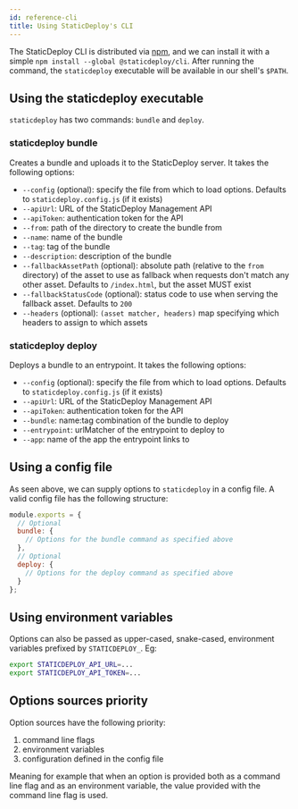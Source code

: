 ```yaml
---
id: reference-cli
title: Using StaticDeploy's CLI
---
```


The StaticDeploy CLI is distributed via [npm](https://npmjs.com), and we can
install it with a simple `npm install --global @staticdeploy/cli`. After running
the command, the `staticdeploy` executable will be available in our shell's
`$PATH`.

## Using the staticdeploy executable

`staticdeploy` has two commands: `bundle` and `deploy`.

### staticdeploy bundle

Creates a bundle and uploads it to the StaticDeploy server. It takes the
following options:

- `--config` (optional): specify the file from which to load options. Defaults
  to `staticdeploy.config.js` (if it exists)
- `--apiUrl`: URL of the StaticDeploy Management API
- `--apiToken`: authentication token for the API
- `--from`: path of the directory to create the bundle from
- `--name`: name of the bundle
- `--tag`: tag of the bundle
- `--description`: description of the bundle
- `--fallbackAssetPath` (optional): absolute path (relative to the `from`
  directory) of the asset to use as fallback when requests don't match any other
  asset. Defaults to `/index.html`, but the asset MUST exist
- `--fallbackStatusCode` (optional): status code to use when serving the
  fallback asset. Defaults to `200`
- `--headers` (optional): `(asset matcher, headers)` map specifying which
  headers to assign to which assets

### staticdeploy deploy

Deploys a bundle to an entrypoint. It takes the following options:

- `--config` (optional): specify the file from which to load options. Defaults
  to `staticdeploy.config.js` (if it exists)
- `--apiUrl`: URL of the StaticDeploy Management API
- `--apiToken`: authentication token for the API
- `--bundle`: name:tag combination of the bundle to deploy
- `--entrypoint`: urlMatcher of the entrypoint to deploy to
- `--app`: name of the app the entrypoint links to

## Using a config file

As seen above, we can supply options to `staticdeploy` in a config file. A valid
config file has the following structure:

```js
module.exports = {
  // Optional
  bundle: {
    // Options for the bundle command as specified above
  },
  // Optional
  deploy: {
    // Options for the deploy command as specified above
  }
};
```

## Using environment variables

Options can also be passed as upper-cased, snake-cased, environment variables
prefixed by `STATICDEPLOY_`. Eg:

```sh
export STATICDEPLOY_API_URL=...
export STATICDEPLOY_API_TOKEN=...
```

## Options sources priority

Option sources have the following priority:

1.  command line flags
2.  environment variables
3.  configuration defined in the config file

Meaning for example that when an option is provided both as a command line flag
and as an environment variable, the value provided with the command line flag is
used.
